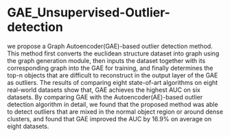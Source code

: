 # GAE_Unsupervised-Outlier-detection
we propose a Graph Autoencoder(GAE)-based outlier detection method. This method first converts the euclidean structure dataset into graph using the graph generation module, then inputs the dataset together with its corresponding graph into the GAE for training, and finally determines the top-n objects that are difficult to reconstruct in the output layer of the GAE as outliers. The results of comparing eight state-of-art algorithms on eight real-world datasets show that, GAE achieves the highest AUC on six datasets. By comparing GAE with the Autoencoder(AE)-based outlier detection algorithm in detail, we found that the proposed method was able to detect outliers that are mixed in the normal object region or around dense clusters, and found that GAE improved the AUC by 16.9% on average on eight datasets.
